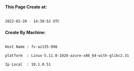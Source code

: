 
   
#### This Page Create at:

```bash

2022-02-28 - 14:38:52 UTC

```

#### Create By Machine:

```bash

Host Name : fv-az135-998

platform  : Linux-5.11.0-1028-azure-x86_64-with-glibc2.31

Ip Local  : 10.1.0.51

```

